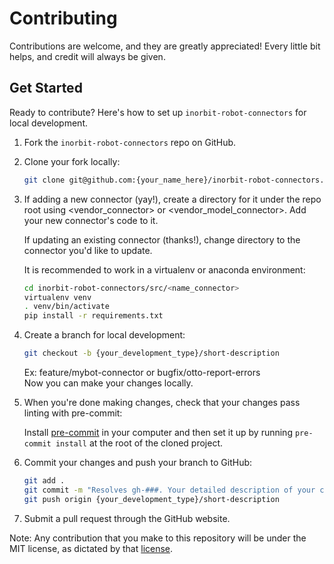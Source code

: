 # Contributing

Contributions are welcome, and they are greatly appreciated! Every little bit
helps, and credit will always be given.

## Get Started

Ready to contribute? Here's how to set up `inorbit-robot-connectors` for local development.

1. Fork the `inorbit-robot-connectors` repo on GitHub.

2. Clone your fork locally:

    ```bash
    git clone git@github.com:{your_name_here}/inorbit-robot-connectors.git
    ```

3. If adding a new connector (yay!), create a directory for it under the repo root using <vendor_connector> or <vendor_model_connector>. Add your new connector's code to it.

    If updating an existing connector (thanks!), change directory to the connector you'd like to update.
    
    It is recommended to work in a virtualenv or anaconda environment:

    ```bash
    cd inorbit-robot-connectors/src/<name_connector>
    virtualenv venv
    . venv/bin/activate
    pip install -r requirements.txt
    ```

4. Create a branch for local development:

    ```bash
    git checkout -b {your_development_type}/short-description
    ```

    Ex: feature/mybot-connector or bugfix/otto-report-errors<br>
    Now you can make your changes locally.

5. When you're done making changes, check that your changes pass linting with pre-commit:

    Install [pre-commit](https://pre-commit.com/) in your computer and then set it up by running `pre-commit install` at the root of the cloned project.

6. Commit your changes and push your branch to GitHub:

    ```bash
    git add .
    git commit -m "Resolves gh-###. Your detailed description of your changes."
    git push origin {your_development_type}/short-description
    ```

7. Submit a pull request through the GitHub website.

Note: Any contribution that you make to this repository will be under the MIT license, as dictated by that [license](https://opensource.org/licenses/MIT).
